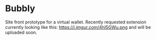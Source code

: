 # Bubbly
Site front prototype for a virtual wallet. Recently requested extension currently looking like this: https://i.imgur.com/4hI5GWu.png and will be uploaded soon.
